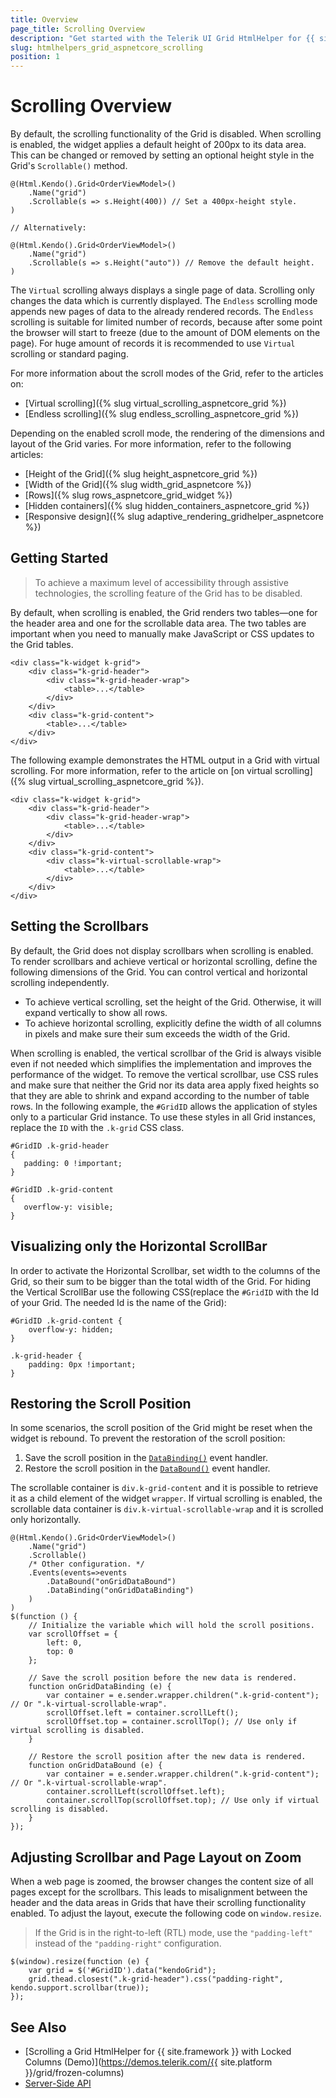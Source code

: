 ```yaml
---
title: Overview
page_title: Scrolling Overview
description: "Get started with the Telerik UI Grid HtmlHelper for {{ site.framework }} and learn how to configure the scrolling functionality of the Grid."
slug: htmlhelpers_grid_aspnetcore_scrolling
position: 1
---
```


# Scrolling Overview

By default, the scrolling functionality of the Grid is disabled. When scrolling is enabled, the widget applies a default height of 200px to its data area. This can be changed or removed by setting an optional height style in the Grid's `Scrollable()` method.

    @(Html.Kendo().Grid<OrderViewModel>()
        .Name("grid")
        .Scrollable(s => s.Height(400)) // Set a 400px-height style.
    )

    // Alternatively:

    @(Html.Kendo().Grid<OrderViewModel>()
        .Name("grid")
        .Scrollable(s => s.Height("auto")) // Remove the default height.
    )

The `Virtual` scrolling always displays a single page of data. Scrolling only changes the data which is currently displayed. The `Endless` scrolling mode appends new pages of data to the already rendered records. The `Endless` scrolling is suitable for limited number of records, because after some point the browser will start to freeze (due to the amount of DOM elements on the page). For huge amount of records it is recommended to use `Virtual` scrolling or standard paging.

For more information about the scroll modes of the Grid, refer to the articles on:
* [Virtual scrolling]({% slug virtual_scrolling_aspnetcore_grid %})
* [Endless scrolling]({% slug endless_scrolling_aspnetcore_grid %})

Depending on the enabled scroll mode, the rendering of the dimensions and layout of the Grid varies. For more information, refer to the following articles:
* [Height of the Grid]({% slug height_aspnetcore_grid %})
* [Width of the Grid]({% slug width_grid_aspnetcore %})
* [Rows]({% slug rows_aspnetcore_grid_widget %})
* [Hidden containers]({% slug hidden_containers_aspnetcore_grid %})
* [Responsive design]({% slug adaptive_rendering_gridhelper_aspnetcore %})

## Getting Started  

> To achieve a maximum level of accessibility through assistive technologies, the scrolling feature of the Grid has to be disabled.

By default, when scrolling is enabled, the Grid renders two tables&mdash;one for the header area and one for the scrollable data area. The two tables are important when you need to manually make JavaScript or CSS updates to the Grid tables.

    <div class="k-widget k-grid">
        <div class="k-grid-header">
            <div class="k-grid-header-wrap">
                <table>...</table>
            </div>
        </div>
        <div class="k-grid-content">
            <table>...</table>
        </div>
    </div>

The following example demonstrates the HTML output in a Grid with virtual scrolling. For more information, refer to the article on [on virtual scrolling]({% slug virtual_scrolling_aspnetcore_grid %}).

    <div class="k-widget k-grid">
        <div class="k-grid-header">
            <div class="k-grid-header-wrap">
                <table>...</table>
            </div>
        </div>
        <div class="k-grid-content">
            <div class="k-virtual-scrollable-wrap">
                <table>...</table>
            </div>
        </div>
    </div>

## Setting the Scrollbars

By default, the Grid does not display scrollbars when scrolling is enabled. To render scrollbars and achieve vertical or horizontal scrolling, define the following dimensions of the Grid. You can control vertical and horizontal scrolling independently.
* To achieve vertical scrolling, set the height of the Grid. Otherwise, it will expand vertically to show all rows.
* To achieve horizontal scrolling, explicitly define the width of all columns in pixels and make sure their sum exceeds the width of the Grid.

When scrolling is enabled, the vertical scrollbar of the Grid is always visible even if not needed which simplifies the implementation and improves the performance of the widget. To remove the vertical scrollbar, use CSS rules and make sure that neither the Grid nor its data area apply fixed heights so that they are able to shrink and expand according to the number of table rows. In the following example, the `#GridID` allows the application of styles only to a particular Grid instance. To use these styles in all Grid instances, replace the `ID` with the `.k-grid` CSS class. 

    #GridID .k-grid-header
    {
       padding: 0 !important;
    }

    #GridID .k-grid-content
    {
       overflow-y: visible;
    }

## Visualizing only the Horizontal ScrollBar

In order to activate the Horizontal Scrollbar, set width to the columns of the Grid, so their sum to be bigger than the total width of the Grid. For hiding the Vertical ScrollBar use the following CSS(replace the `#GridID` with the Id of your Grid. The needed Id is the name of the Grid):

    #GridID .k-grid-content {
        overflow-y: hidden;
    }

    .k-grid-header {
        padding: 0px !important;
    }

## Restoring the Scroll Position

In some scenarios, the scroll position of the Grid might be reset when the widget is rebound. To prevent the restoration of the scroll position:

1. Save the scroll position in the [`DataBinding()`](/api/Kendo.Mvc.UI.Fluent/GridEventBuilder#databindingsystemstring) event handler.
1. Restore the scroll position in the [`DataBound()`](/api/Kendo.Mvc.UI.Fluent/GridEventBuilder#databoundsystemstring) event handler.

The scrollable container is `div.k-grid-content` and it is possible to retrieve it as a child element of the widget `wrapper`. If virtual scrolling is enabled, the scrollable data container is `div.k-virtual-scrollable-wrap` and it is scrolled only horizontally.

    @(Html.Kendo().Grid<OrderViewModel>()
        .Name("grid")
        .Scrollable()
        /* Other configuration. */
        .Events(events=>events
            .DataBound("onGridDataBound")
            .DataBinding("onGridDataBinding")
        )
    )
    $(function () {
        // Initialize the variable which will hold the scroll positions.
        var scrollOffset = {
            left: 0,
            top: 0
        };

        // Save the scroll position before the new data is rendered.
        function onGridDataBinding (e) {
            var container = e.sender.wrapper.children(".k-grid-content"); // Or ".k-virtual-scrollable-wrap".
            scrollOffset.left = container.scrollLeft();
            scrollOffset.top = container.scrollTop(); // Use only if virtual scrolling is disabled.
        }

        // Restore the scroll position after the new data is rendered.
        function onGridDataBound (e) {
            var container = e.sender.wrapper.children(".k-grid-content"); // Or ".k-virtual-scrollable-wrap".
            container.scrollLeft(scrollOffset.left);
            container.scrollTop(scrollOffset.top); // Use only if virtual scrolling is disabled.
        }
    });

## Adjusting Scrollbar and Page Layout on Zoom

When a web page is zoomed, the browser changes the content size of all pages except for the scrollbars. This leads to misalignment between the header and the data areas in Grids that have their scrolling functionality enabled. To adjust the layout, execute the following code on `window.resize`.

> If the Grid is in the right-to-left (RTL) mode, use the `"padding-left"` instead of the `"padding-right"` configuration.

    $(window).resize(function (e) {
        var grid = $('#GridID').data("kendoGrid");
        grid.thead.closest(".k-grid-header").css("padding-right", kendo.support.scrollbar(true));
    });

## See Also

* [Scrolling a Grid HtmlHelper for {{ site.framework }} with Locked Columns (Demo)](https://demos.telerik.com/{{ site.platform }}/grid/frozen-columns)
* [Server-Side API](/api/grid)
